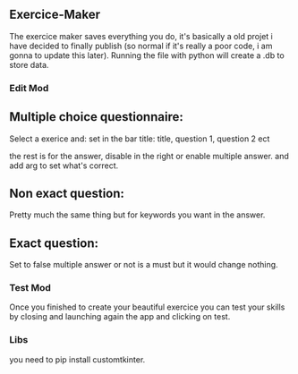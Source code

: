 ## Exercice-Maker
The exercice maker saves everything you do, it's basically a old projet i have decided to finally publish (so normal if it's really a poor code, i am gonna to update this later). Running the file with python will create a .db to store data.

### Edit Mod

## Multiple choice questionnaire:
Select a exerice and:
set in the bar title:
title, question 1, question 2 ect

the rest is for the answer, disable in the right or enable multiple answer.
and add arg to set what's correct.

## Non exact question:
Pretty much the same thing but for keywords you want in the answer.

## Exact question:
Set to false multiple answer or not is a must but it would change nothing.

### Test Mod
Once you finished to create your beautiful exercice you can test your skills by closing and launching again the app and clicking on test.

### Libs
you need to pip install customtkinter.
